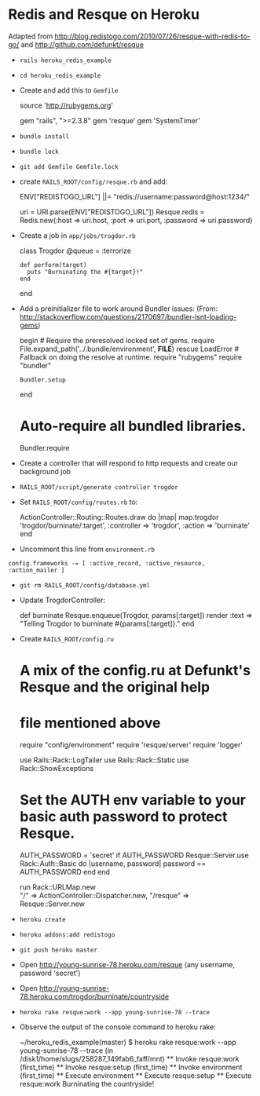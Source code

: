 # Redis and Resque on Heroku

Adapted from http://blog.redistogo.com/2010/07/26/resque-with-redis-to-go/ and http://github.com/defunkt/resque

* `rails heroku_redis_example`
* `cd heroku_redis_example`
* Create and add this to `Gemfile`

    source 'http://rubygems.org'

    gem "rails", ">=2.3.8"
    gem 'resque'
    gem 'SystemTimer'

* `bundle install`
* `bundle lock`
* `git add Gemfile Gemfile.lock`

* create `RAILS_ROOT/config/resque.rb` and add: 

    ENV["REDISTOGO_URL"] ||= "redis://username:password@host:1234/"

    uri = URI.parse(ENV["REDISTOGO_URL"])
    Resque.redis = Redis.new(:host => uri.host, :port => uri.port, :password => uri.password)

* Create a job in `app/jobs/trogdor.rb`

    class Trogdor
      @queue = :terrorize
  
      def perform(target)
        puts "Burninating the #{target}!"
      end
    end

* Add a preinitializer file to work around Bundler issues: (From: http://stackoverflow.com/questions/2170697/bundler-isnt-loading-gems)

    begin
      # Require the preresolved locked set of gems.
      require File.expand_path('../.bundle/environment', __FILE__)
    rescue LoadError
      # Fallback on doing the resolve at runtime.
      require "rubygems"
      require "bundler"

      Bundler.setup
    end

    # Auto-require all bundled libraries.
    Bundler.require

* Create a controller that will respond to http requests and create our background job
* `RAILS_ROOT/script/generate controller trogdor`
* Set `RAILS_ROOT/config/routes.rb` to: 

    ActionController::Routing::Routes.draw do |map|
      map.trogdor 'trogdor/burninate/:target', :controller => 'trogdor', :action => 'burninate'
    end

* Uncomment this line from `environment.rb`

`config.frameworks -= [ :active_record, :active_resource, :action_mailer ]`

* `git rm RAILS_ROOT/config/database.yml`

* Update TrogdorController: 

    def burninate
      Resque.enqueue(Trogdor, params[:target])
      render :text => "Telling Trogdor to burninate #{params[:target]}."
    end

* Create `RAILS_ROOT/config.ru`

    # A mix of the config.ru at Defunkt's Resque and the original help
    # file mentioned above

    require "config/environment"
    require 'resque/server'
    require 'logger'

    use Rails::Rack::LogTailer
    use Rails::Rack::Static
    use Rack::ShowExceptions

    # Set the AUTH env variable to your basic auth password to protect Resque.
    AUTH_PASSWORD = 'secret'
    if AUTH_PASSWORD
      Resque::Server.use Rack::Auth::Basic do |username, password|
        password == AUTH_PASSWORD
      end
    end

    run Rack::URLMap.new \
      "/"       => ActionController::Dispatcher.new,
      "/resque" => Resque::Server.new
 
* `heroku create`
* `heroku addons:add redistogo`
* `git push heroku master`
* Open http://young-sunrise-78.heroku.com/resque (any username, password 'secret')
* Open http://young-sunrise-78.heroku.com/trogdor/burninate/countryside
* `heroku rake resque:work --app young-sunrise-78 --trace`

* Observe the output of the console command to heroku rake: 

    ~/heroku_redis_example(master) $ heroku rake resque:work --app young-sunrise-78 --trace
    (in /disk1/home/slugs/258287_149fab6_faff/mnt)
    ** Invoke resque:work (first_time)
    ** Invoke resque:setup (first_time)
    ** Invoke environment (first_time)
    ** Execute environment
    ** Execute resque:setup
    ** Execute resque:work
    Burninating the countryside!


